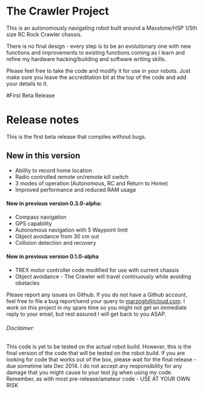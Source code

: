 The Crawler Project
===================

This is an autonomously navigating robot built around a Maxstone/HSP 1/5th size RC Rock Crawler chassis.

There is no final design - every step is to be an evolutionary one with new functions and improvements to existing functions coming as I learn and refine my hardware hacking/building and software writing skills.

Please feel free to take the code and modify it for use in your robots. Just make sure you leave the accreditation bit at the top of the code and add your details to it.

#First Beta Release

# Release notes

This is the first beta release that compiles without bugs.

## New in this version
- Ability to record home location
- Radio controlled remote on/remote kill switch
- 3 modes of operation (Autonomous, RC and Return to Home)
- Improved performance and reduced RAM usage

#### New in previous version 0.3.0-alpha:
- Compass navigation
- GPS capability
- Autonomous navigation with 5 Waypoint limit
- Object avoidance from 30 cm out
- Collision detection and recovery

#### New in previous version 0.1.0-alpha
- TREX motor controller code modified for use with current chassis
-  Object avoidance - The Crawler will travel continuously while avoiding obstacles

Please report any issues on Github. If you do not have a Github account, feel free to file a bug report/send your query to marzogh@icloud.com. I work on this project in my spare time so you might not get an immediate reply to your email, but rest assured I will get back to you ASAP.

###### Disclaimer:

This code is yet to be tested on the actual robot build. However, this is the final version of the code that will be tested on the robot build. If you are looking for code that works out of the box, please wait for the final release - due sometime late Dec 2014. 
I do not accept any responsibility for any damage that you might cause to your test jig when using my code. Remember, as with most pre-release/amateur code - USE AT YOUR OWN RISK
